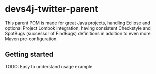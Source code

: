 # devs4j-twitter-parent
This parent POM is made for great Java projects, handling 
		Eclipse and optional Project Lombok integration, having consistent Checkstyle 
		and SpotBugs (successor of FindBugs) definitions in addition to even more 
		Maven pre-configuration.

## Getting started
TODO: Easy to understand usage example